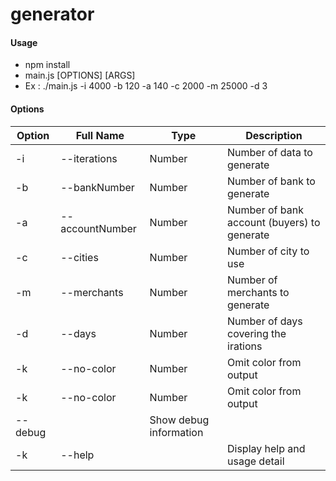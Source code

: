 # generator

#### Usage  
- npm install  
- main.js [OPTIONS] [ARGS]
- Ex : ./main.js -i 4000 -b 120 -a 140 -c 2000 -m 25000 -d 3  

#### Options  

Option  | Full Name | Type | Description   
------------- | ------------- | ------------- | -------------
-i  | --iterations | Number | Number of data to generate
-b | --bankNumber | Number | Number of bank to generate
-a | --accountNumber | Number | Number of bank account (buyers) to generate
-c | --cities | Number | Number of city to use
-m | --merchants | Number | Number of merchants to generate
-d | --days | Number | Number of days covering the irations
-k | --no-color | Number | Omit color from output
-k | --no-color | Number | Omit color from output
 | --debug | | Show debug information
-k | --help | | Display help and usage detail

